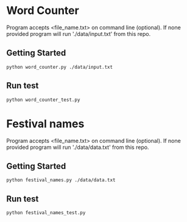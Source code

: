 
# Word Counter

Program accepts <file_name.txt> on command line (optional). If none provided program will run './data/input.txt' from this repo.

## Getting Started

```
python word_counter.py ./data/input.txt 
```

## Run test 

```
python word_counter_test.py
```



# Festival names

Program accepts <file_name.txt> on command line (optional). If none provided program will run './data/data.txt' from this repo.

## Getting Started

```
python festival_names.py ./data/data.txt
```
## Run test 

```
python festival_names_test.py
```









